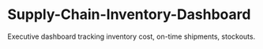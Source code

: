 # Supply-Chain-Inventory-Dashboard
Executive dashboard tracking inventory cost, on-time shipments, stockouts.
